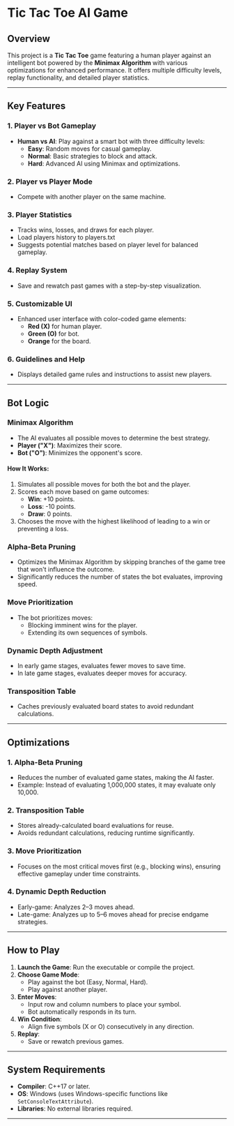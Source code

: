 # Tic Tac Toe AI Game

## Overview
This project is a **Tic Tac Toe** game featuring a human player against an intelligent bot powered by the **Minimax Algorithm** with various optimizations for enhanced performance. It offers multiple difficulty levels, replay functionality, and detailed player statistics.

---

## Key Features

### 1. **Player vs Bot Gameplay**
- **Human vs AI**: Play against a smart bot with three difficulty levels:
  - **Easy**: Random moves for casual gameplay.
  - **Normal**: Basic strategies to block and attack.
  - **Hard**: Advanced AI using Minimax and optimizations.
  
### 2. **Player vs Player Mode**
- Compete with another player on the same machine.

### 3. **Player Statistics**
- Tracks wins, losses, and draws for each player.
- Load players history to players.txt
- Suggests potential matches based on player level for balanced gameplay.

### 4. **Replay System**
- Save and rewatch past games with a step-by-step visualization.

### 5. **Customizable UI**
- Enhanced user interface with color-coded game elements:
  - **Red (X)** for human player.
  - **Green (O)** for bot.
  - **Orange** for the board.

### 6. **Guidelines and Help**
- Displays detailed game rules and instructions to assist new players.

---

## Bot Logic

### **Minimax Algorithm**
- The AI evaluates all possible moves to determine the best strategy.
- **Player ("X")**: Maximizes their score.
- **Bot ("O")**: Minimizes the opponent's score.

#### How It Works:
1. Simulates all possible moves for both the bot and the player.
2. Scores each move based on game outcomes:
   - **Win**: +10 points.
   - **Loss**: -10 points.
   - **Draw**: 0 points.
3. Chooses the move with the highest likelihood of leading to a win or preventing a loss.

### **Alpha-Beta Pruning**
- Optimizes the Minimax Algorithm by skipping branches of the game tree that won't influence the outcome.
- Significantly reduces the number of states the bot evaluates, improving speed.

### **Move Prioritization**
- The bot prioritizes moves:
  - Blocking imminent wins for the player.
  - Extending its own sequences of symbols.

### **Dynamic Depth Adjustment**
- In early game stages, evaluates fewer moves to save time.
- In late game stages, evaluates deeper moves for accuracy.

### **Transposition Table**
- Caches previously evaluated board states to avoid redundant calculations.

---

## Optimizations

### 1. **Alpha-Beta Pruning**
- Reduces the number of evaluated game states, making the AI faster.
- Example: Instead of evaluating 1,000,000 states, it may evaluate only 10,000.

### 2. **Transposition Table**
- Stores already-calculated board evaluations for reuse.
- Avoids redundant calculations, reducing runtime significantly.

### 3. **Move Prioritization**
- Focuses on the most critical moves first (e.g., blocking wins), ensuring effective gameplay under time constraints.

### 4. **Dynamic Depth Reduction**
- Early-game: Analyzes 2–3 moves ahead.
- Late-game: Analyzes up to 5–6 moves ahead for precise endgame strategies.

---

## How to Play

1. **Launch the Game**: Run the executable or compile the project.
2. **Choose Game Mode**:
   - Play against the bot (Easy, Normal, Hard).
   - Play against another player.
3. **Enter Moves**:
   - Input row and column numbers to place your symbol.
   - Bot automatically responds in its turn.
4. **Win Condition**:
   - Align five symbols (X or O) consecutively in any direction.
5. **Replay**:
   - Save or rewatch previous games.

---

## System Requirements

- **Compiler**: C++17 or later.
- **OS**: Windows (uses Windows-specific functions like `SetConsoleTextAttribute`).
- **Libraries**: No external libraries required.

---
